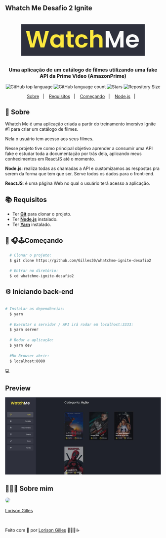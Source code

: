 ## Whatch Me Desafio 2 Ignite

<h1 align="center">
  <p align="center">
    <img alt="WhatchMe" src="./assets/whatchmelogo.jpg" width="400px" />
  </p>

  <h3 align="center">
    Uma aplicação de um catálogo de filmes utilizando uma fake API da Prime Video (AmazonPrime)
  </h3>
  <p align="center">
     <img alt="GitHub top language" src="https://img.shields.io/github/languages/top/Gilles30/whatchme-ignite-desafio2?color=1db954">
      <img alt="GitHub language count" src="https://img.shields.io/github/languages/count/Gilles30/whatchme-ignite-desafio2?color=1db954">
      <img alt="Stars" src="https://img.shields.io/github/stars/Gilles30/whatchme-ignite-desafio2?color=1db954">
      <img alt="Repository Size" src="https://img.shields.io/github/repo-size/Gilles30/whatchme-ignite-desafio2?color=1db954">
  </p>
</h1>

<p align="center">
  <a href="#page_with_curl-sobre">Sobre</a>&nbsp;&nbsp;&nbsp;|&nbsp;&nbsp;&nbsp;
  <a href="#books-requisitos">Requisitos</a>&nbsp;&nbsp;&nbsp;|&nbsp;&nbsp;&nbsp;
  <a href="#rocket-começando">Começando</a>&nbsp;&nbsp;&nbsp;|&nbsp;&nbsp;&nbsp;
  <a href="#gear-iniciando-back-end">Node.js</a>&nbsp;&nbsp;&nbsp;|&nbsp;&nbsp;&nbsp;
</p>

## :page_with_curl: Sobre

Whatch Me é uma aplicação criada a partir do treinamento imersivo Ignite #1 para criar um catálogo de filmes.

Nela o usuário tem acesso aos seus filmes.

Nesse projeto tive como principal objetivo aprender a consumir uma API fake e estudar toda a documentação por trás dela, aplicando meus conhecimentos em ReactJS até o momento.

**Node.js**: realiza todas as chamadas a API e customizamos as respostas pra serem da forma que tem que ser. Serve todos os dados para o front-end.

**ReactJS**: é uma página Web no qual o usuário terá acesso a aplicação.

## :books: Requisitos

- Ter [**Git**](https://git-scm.com/) para clonar o projeto.
- Ter [**Node.js**](https://nodejs.org/en/) instalado.
- Ter [**Yarn**](https://classic.yarnpkg.com/pt-BR/docs/install/) instalado.

## :rocket: 🎧🕹Começando

```bash
  # Clonar o projeto:
  $ git clone https://github.com/Gilles30/whatchme-ignite-desafio2

  # Entrar no diretório:
  $ cd whatchme-ignite-desafio2
```

## :gear: Iniciando back-end

```bash

# Instalar as dependências:
  $ yarn

  # Executar o servidor / API irá rodar em localhost:3333:
  $ yarn server

  # Rodar a aplicação:
  $ yarn dev

  #No Browser abrir:
  $ localhost:8080
```

:computer:

## Preview

<p size=3>
  <img src="./assets/whatchme.jpg">
</p>

## 👨🏻‍🚀 Sobre mim

<a href="https://www.linkedin.com/in/lorison-gilles/">
 <img style="border-radius:50%" width="100px; "src="https://avatars.githubusercontent.com/u/54437398?s=460&u=72d88fd3a7e3a95041d7771f3a5e6ad7f33b8740&v=4"/>
 <p>Lorison Gilles</p>
</a>
<br>

Feito com 💜 por [Lorison Gilles](https://github.com/Gilles30) 🖖🏻👾☕
